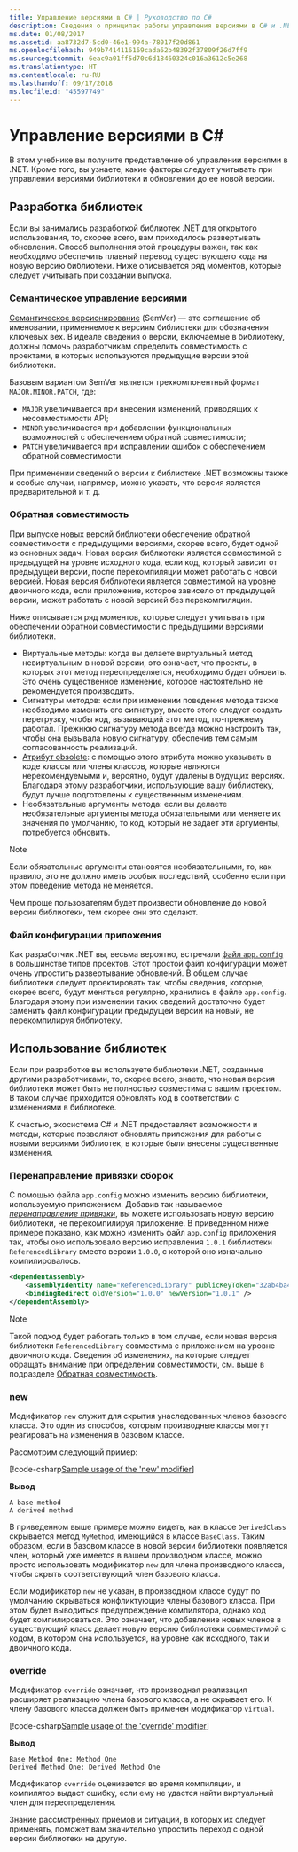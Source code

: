 ```yaml
---
title: Управление версиями в C# | Руководство по C#
description: Сведения о принципах работы управления версиями в C# и .NET
ms.date: 01/08/2017
ms.assetid: aa8732d7-5cd0-46e1-994a-78017f20d861
ms.openlocfilehash: 949b7414116169cada62b48392f37809f26d7ff9
ms.sourcegitcommit: 6eac9a01ff5d70c6d18460324c016a3612c5e268
ms.translationtype: HT
ms.contentlocale: ru-RU
ms.lasthandoff: 09/17/2018
ms.locfileid: "45597749"
---
```

# <a name="versioning-in-c"></a>Управление версиями в C# #

В этом учебнике вы получите представление об управлении версиями в .NET. Кроме того, вы узнаете, какие факторы следует учитывать при управлении версиями библиотеки и обновлении до ее новой версии.

## <a name="authoring-libraries"></a>Разработка библиотек

Если вы занимались разработкой библиотек .NET для открытого использования, то, скорее всего, вам приходилось развертывать обновления. Способ выполнения этой процедуры важен, так как необходимо обеспечить плавный перевод существующего кода на новую версию библиотеки. Ниже описывается ряд моментов, которые следует учитывать при создании выпуска.

### <a name="semantic-versioning"></a>Семантическое управление версиями

[Семантическое версионирование](http://semver.org/) (SemVer) — это соглашение об именовании, применяемое к версиям библиотеки для обозначения ключевых вех.
В идеале сведения о версии, включаемые в библиотеку, должны помочь разработчикам определить совместимость с проектами, в которых используются предыдущие версии этой библиотеки.

Базовым вариантом SemVer является трехкомпонентный формат `MAJOR.MINOR.PATCH`, где:

* `MAJOR` увеличивается при внесении изменений, приводящих к несовместимости API;
* `MINOR` увеличивается при добавлении функциональных возможностей с обеспечением обратной совместимости;
* `PATCH` увеличивается при исправлении ошибок с обеспечением обратной совместимости.

При применении сведений о версии к библиотеке .NET возможны также и особые случаи, например, можно указать, что версия является предварительной и т. д.

### <a name="backwards-compatibility"></a>Обратная совместимость

При выпуске новых версий библиотеки обеспечение обратной совместимости с предыдущими версиями, скорее всего, будет одной из основных задач.
Новая версия библиотеки является совместимой с предыдущей на уровне исходного кода, если код, который зависит от предыдущей версии, после перекомпиляции может работать с новой версией. Новая версия библиотеки является совместимой на уровне двоичного кода, если приложение, которое зависело от предыдущей версии, может работать с новой версией без перекомпиляции.

Ниже описывается ряд моментов, которые следует учитывать при обеспечении обратной совместимости с предыдущими версиями библиотеки.

* Виртуальные методы: когда вы делаете виртуальный метод невиртуальным в новой версии, это означает, что проекты, в которых этот метод переопределяется, необходимо будет обновить. Это очень существенное изменение, которое настоятельно не рекомендуется производить.
* Сигнатуры методов: если при изменении поведения метода также необходимо изменить его сигнатуру, вместо этого следует создать перегрузку, чтобы код, вызывающий этот метод, по-прежнему работал.
Прежнюю сигнатуру метода всегда можно настроить так, чтобы она вызывала новую сигнатуру, обеспечив тем самым согласованность реализаций.
* [Атрибут obsolete](programming-guide/concepts/attributes/common-attributes.md#Obsolete): с помощью этого атрибута можно указывать в коде классы или члены классов, которые являются нерекомендуемыми и, вероятно, будут удалены в будущих версиях.
Благодаря этому разработчики, использующие вашу библиотеку, будут лучше подготовлены к существенным изменениям.
* Необязательные аргументы метода: если вы делаете необязательные аргументы метода обязательными или меняете их значения по умолчанию, то код, который не задает эти аргументы, потребуется обновить.
> [!NOTE]
> Если обязательные аргументы становятся необязательными, то, как правило, это не должно иметь особых последствий, особенно если при этом поведение метода не меняется.

Чем проще пользователям будет произвести обновление до новой версии библиотеки, тем скорее они это сделают.

### <a name="application-configuration-file"></a>Файл конфигурации приложения

Как разработчик .NET вы, весьма вероятно, встречали [файл `app.config`](../framework/configure-apps/file-schema/index.md) в большинстве типов проектов.
Этот простой файл конфигурации может очень упростить развертывание обновлений. В общем случае библиотеки следует проектировать так, чтобы сведения, которые, скорее всего, будут меняться регулярно, хранились в файле `app.config`. Благодаря этому при изменении таких сведений достаточно будет заменить файл конфигурации предыдущей версии на новый, не перекомпилируя библиотеку.

## <a name="consuming-libraries"></a>Использование библиотек

Если при разработке вы используете библиотеки .NET, созданные другими разработчиками, то, скорее всего, знаете, что новая версия библиотеки может быть не полностью совместима с вашим проектом. В таком случае приходится обновлять код в соответствии с изменениями в библиотеке.

К счастью, экосистема C# и .NET предоставляет возможности и методы, которые позволяют обновлять приложения для работы с новыми версиями библиотек, в которые были внесены существенные изменения.

### <a name="assembly-binding-redirection"></a>Перенаправление привязки сборок

С помощью файла `app.config` можно изменить версию библиотеки, используемую приложением. Добавив так называемое [*перенаправление привязки*](../framework/configure-apps/redirect-assembly-versions.md), вы можете использовать новую версию библиотеки, не перекомпилируя приложение. В приведенном ниже примере показано, как можно изменить файл `app.config` приложения так, чтобы оно использовало версию исправления `1.0.1` библиотеки `ReferencedLibrary` вместо версии `1.0.0`, с которой оно изначально компилировалось.

```xml
<dependentAssembly>
    <assemblyIdentity name="ReferencedLibrary" publicKeyToken="32ab4ba45e0a69a1" culture="en-us" />
    <bindingRedirect oldVersion="1.0.0" newVersion="1.0.1" />
</dependentAssembly>
```

> [!NOTE]
> Такой подход будет работать только в том случае, если новая версия библиотеки `ReferencedLibrary` совместима с приложением на уровне двоичного кода.
> Сведения об изменениях, на которые следует обращать внимание при определении совместимости, см. выше в подразделе [Обратная совместимость](#backwards-compatibility).

### <a name="new"></a>new

Модификатор `new` служит для скрытия унаследованных членов базового класса. Это один из способов, которым производные классы могут реагировать на изменения в базовом классе.

Рассмотрим следующий пример:

[!code-csharp[Sample usage of the 'new' modifier](../../samples/csharp/versioning/new/Program.cs#sample)]

**Вывод**

```
A base method
A derived method
```

В приведенном выше примере можно видеть, как в классе `DerivedClass` скрывается метод `MyMethod`, имеющийся в классе `BaseClass`.
Таким образом, если в базовом классе в новой версии библиотеки появляется член, который уже имеется в вашем производном классе, можно просто использовать модификатор `new` для члена производного класса, чтобы скрыть соответствующий член базового класса.

Если модификатор `new` не указан, в производном классе будут по умолчанию скрываться конфликтующие члены базового класса. При этом будет выводиться предупреждение компилятора, однако код будет компилироваться. Это означает, что добавление новых членов в существующий класс делает новую версию библиотеки совместимой с кодом, в котором она используется, на уровне как исходного, так и двоичного кода.

### <a name="override"></a>override

Модификатор `override` означает, что производная реализация расширяет реализацию члена базового класса, а не скрывает его. К члену базового класса должен быть применен модификатор `virtual`.

[!code-csharp[Sample usage of the 'override' modifier](../../samples/csharp/versioning/override/Program.cs#sample)]

**Вывод**

```
Base Method One: Method One
Derived Method One: Derived Method One
```

Модификатор `override` оценивается во время компиляции, и компилятор выдаст ошибку, если ему не удастся найти виртуальный член для переопределения.

Знание рассмотренных приемов и ситуаций, в которых их следует применять, поможет вам значительно упростить переход с одной версии библиотеки на другую.
